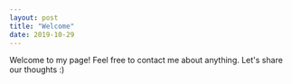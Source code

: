 ```yaml
---
layout: post
title: "Welcome"
date: 2019-10-29
---
```


Welcome to my page! Feel free to contact me about anything. Let's share our thoughts :)
